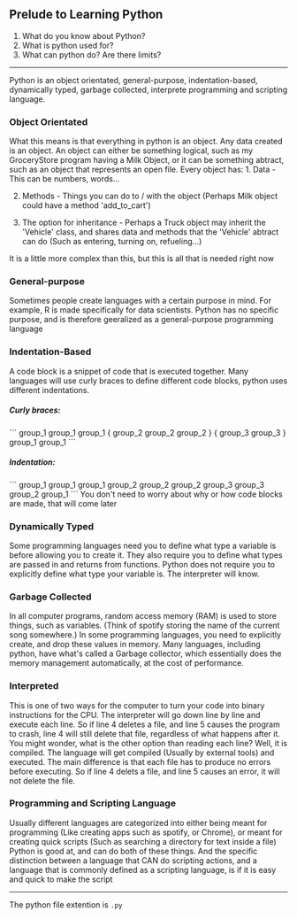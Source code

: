 ## Prelude to Learning Python

1. What do you know about Python?
2. What is python used for?
3. What can python do? Are there limits?
 
***

Python is an object orientated, general-purpose, indentation-based, dynamically typed, garbage collected,
interprete programming and scripting language.

<h3>Object Orientated</h3>
What this means is that everything in python is an object. Any data created is an object.
An object can either be something logical, such as my GroceryStore program having a Milk Object,
or it can be something abtract, such as an object that represents an open file.
Every object has:
1. Data - This can be numbers, words...

2. Methods - Things you can do to / with the object (Perhaps Milk object could have a method 'add_to_cart')

3. The option for inheritance - Perhaps a Truck object may inherit the 'Vehicle' class, and shares data and methods that the
'Vehicle' abtract can do (Such as entering, turning on, refueling...)

It is a little more complex than this, but this is all that is needed right now


<h3> General-purpose </h3>
Sometimes people create languages with a certain purpose in mind. For example, R is made specifically for data scientists.
Python has no specific purpose, and is therefore geeralized as a general-purpose programming language

<h3> Indentation-Based </h3>
A code block is a snippet of code that is executed together. Many languages will use curly braces to define
different code blocks, python uses different indentations.
<h5>Curly braces:</h5>
```
group_1
group_1
group_1 
{
  group_2
  group_2
  group_2
}
{
  group_3
  group_3
}
group_1
group_1
```
<h5>Indentation:</h5>
```
group_1
group_1
group_1
  group_2
  group_2
  group_2
    group_3
    group_3
  group_2
group_1
```
You don't need to worry about why or how code blocks are made, that will come later

<h3>Dynamically Typed</h3>
Some programming languages need you to define what type a variable is before allowing you to create it.
They also require you to define what types are passed in and returns from functions.
Python does not require you to explicitly define what type your variable is. The interpreter will know.

<h3>Garbage Collected</h3>
In all computer programs, random access memory (RAM) is used to store things, such as variables. (Think of spotify storing the name of
the current song somewhere.) In some programming languages, you need to explicitly create, and drop these values in memory.
Many languages, including python, have what's called a Garbage collector, which essentially does the memory management automatically,
at the cost of performance.

<h3>Interpreted</h3>
This is one of two ways for the computer to turn your code into binary instructions for the CPU.
The interpreter will go down line by line and execute each line. So if line 4 deletes a file, and line 5 causes
the program to crash, line 4 will still delete that file, regardless of what happens after it.
You might wonder, what is the other option than reading each line? Well, it is compiled.
The language will get compiled (Usually by external tools) and executed. The main difference is that each file has to produce no
errors before executing. So if line 4 delets a file, and line 5 causes an error, it will not delete the file.

<h3>Programming and Scripting Language</h3>
Usually different languages are categorized into either being meant for programming (Like creating apps such as spotify, or Chrome), or
meant for creating quick scripts (Such as searching a directory for text inside a file)
Python is good at, and can do both of these things. And the specific distinction between a language that CAN
do scripting actions, and a language that is commonly defined as a scripting language, is if it is easy and quick to
make the script

***

The python file extention is `.py`
